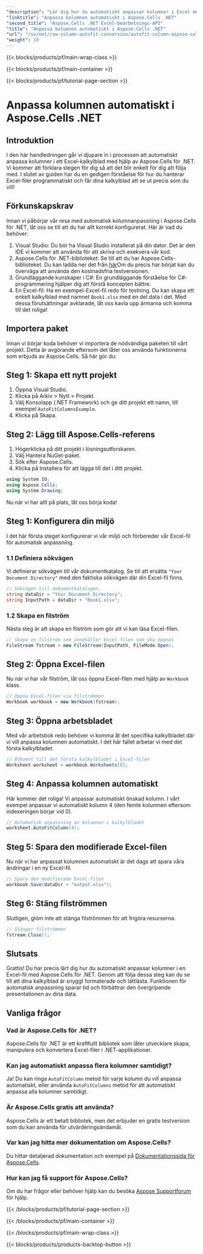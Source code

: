 ```yaml
---
"description": "Lär dig hur du automatiskt anpassar kolumner i Excel med Aspose.Cells för .NET. Steg-för-steg-guide för att förbättra din kalkylbladspresentation."
"linktitle": "Anpassa kolumnen automatiskt i Aspose.Cells .NET"
"second_title": "Aspose.Cells .NET Excel-bearbetnings-API"
"title": "Anpassa kolumnen automatiskt i Aspose.Cells .NET"
"url": "/sv/net/row-column-autofit-conversion/autofit-column-aspose-cells/"
"weight": 10
---
```


{{< blocks/products/pf/main-wrap-class >}}

{{< blocks/products/pf/main-container >}}

{{< blocks/products/pf/tutorial-page-section >}}

# Anpassa kolumnen automatiskt i Aspose.Cells .NET

## Introduktion
I den här handledningen går vi djupare in i processen att automatiskt anpassa kolumner i ett Excel-kalkylblad med hjälp av Aspose.Cells för .NET. Vi kommer att förklara stegen för dig så att det blir enkelt för dig att följa med. I slutet av guiden har du en gedigen förståelse för hur du hanterar Excel-filer programmatiskt och får dina kalkylblad att se ut precis som du vill!
## Förkunskapskrav
Innan vi påbörjar vår resa med automatisk kolumnanpassning i Aspose.Cells för .NET, låt oss se till att du har allt korrekt konfigurerat. Här är vad du behöver:
1. Visual Studio: Du bör ha Visual Studio installerat på din dator. Det är den IDE vi kommer att använda för att skriva och exekvera vår kod.
2. Aspose.Cells för .NET-biblioteket: Se till att du har Aspose.Cells-biblioteket. Du kan ladda ner det från [här](https://releases.aspose.com/cells/net/)Om du precis har börjat kan du överväga att använda den kostnadsfria testversionen.
3. Grundläggande kunskaper i C#: En grundläggande förståelse för C#-programmering hjälper dig att förstå koncepten bättre.
4. En Excel-fil: Ha en exempel-Excel-fil redo för testning. Du kan skapa ett enkelt kalkylblad med namnet `Book1.xlsx` med en del data i det.
Med dessa förutsättningar avklarade, låt oss kavla upp ärmarna och komma till det roliga!
## Importera paket
Innan vi börjar koda behöver vi importera de nödvändiga paketen till vårt projekt. Detta är avgörande eftersom det låter oss använda funktionerna som erbjuds av Aspose.Cells. Så här gör du:
## Steg 1: Skapa ett nytt projekt
1. Öppna Visual Studio.
2. Klicka på Arkiv > Nytt > Projekt.
3. Välj Konsolapp (.NET Framework) och ge ditt projekt ett namn, till exempel `AutoFitColumnsExample`.
4. Klicka på Skapa.
## Steg 2: Lägg till Aspose.Cells-referens
1. Högerklicka på ditt projekt i lösningsutforskaren.
2. Välj Hantera NuGet-paket.
3. Sök efter Aspose.Cells.
4. Klicka på Installera för att lägga till det i ditt projekt.
```csharp
using System.IO;
using Aspose.Cells;
using System.Drawing;
```
Nu när vi har allt på plats, låt oss börja koda!
## Steg 1: Konfigurera din miljö
I det här första steget konfigurerar vi vår miljö och förbereder vår Excel-fil för automatisk anpassning.
### 1.1 Definiera sökvägen
Vi definierar sökvägen till vår dokumentkatalog. Se till att ersätta `"Your Document Directory"` med den faktiska sökvägen där din Excel-fil finns.
```csharp
// Sökvägen till dokumentkatalogen.
string dataDir = "Your Document Directory";
string InputPath = dataDir + "Book1.xlsx";
```
### 1.2 Skapa en filström
Nästa steg är att skapa en filström som gör att vi kan läsa Excel-filen.
```csharp
// Skapa en filström som innehåller Excel-filen som ska öppnas
FileStream fstream = new FileStream(InputPath, FileMode.Open);
```
## Steg 2: Öppna Excel-filen
Nu när vi har vår filström, låt oss öppna Excel-filen med hjälp av `Workbook` klass.
```csharp
// Öppna Excel-filen via filströmmen
Workbook workbook = new Workbook(fstream);
```
## Steg 3: Öppna arbetsbladet
Med vår arbetsbok redo behöver vi komma åt det specifika kalkylbladet där vi vill anpassa kolumnen automatiskt. I det här fallet arbetar vi med det första kalkylbladet.
```csharp
// Åtkomst till det första kalkylbladet i Excel-filen
Worksheet worksheet = workbook.Worksheets[0];
```
## Steg 4: Anpassa kolumnen automatiskt
Här kommer det roliga! Vi anpassar automatiskt önskad kolumn. I vårt exempel anpassar vi automatiskt kolumn 4 (den femte kolumnen eftersom indexeringen börjar vid 0).
```csharp
// Automatisk anpassning av kolumnen i kalkylbladet
worksheet.AutoFitColumn(4);
```
## Steg 5: Spara den modifierade Excel-filen
Nu när vi har anpassat kolumnen automatiskt är det dags att spara våra ändringar i en ny Excel-fil.
```csharp
// Spara den modifierade Excel-filen
workbook.Save(dataDir + "output.xlsx");
```
## Steg 6: Stäng filströmmen
Slutligen, glöm inte att stänga filströmmen för att frigöra resurserna.
```csharp
// Stänger filströmmen
fstream.Close();
```
## Slutsats
Grattis! Du har precis lärt dig hur du automatiskt anpassar kolumner i en Excel-fil med Aspose.Cells för .NET. Genom att följa dessa steg kan du se till att dina kalkylblad är snyggt formaterade och lättlästa. Funktionen för automatisk anpassning sparar tid och förbättrar den övergripande presentationen av dina data.
## Vanliga frågor
### Vad är Aspose.Cells för .NET?  
Aspose.Cells för .NET är ett kraftfullt bibliotek som låter utvecklare skapa, manipulera och konvertera Excel-filer i .NET-applikationer.
### Kan jag automatiskt anpassa flera kolumner samtidigt?  
Ja! Du kan ringa `AutoFitColumn` metod för varje kolumn du vill anpassa automatiskt, eller använda `AutoFitColumns` metod för att automatiskt anpassa alla kolumner samtidigt.
### Är Aspose.Cells gratis att använda?  
Aspose.Cells är ett betalt bibliotek, men det erbjuder en gratis testversion som du kan använda för utvärderingsändamål.
### Var kan jag hitta mer dokumentation om Aspose.Cells?  
Du hittar detaljerad dokumentation och exempel på [Dokumentationssida för Aspose.Cells](https://reference.aspose.com/cells/net/).
### Hur kan jag få support för Aspose.Cells?  
Om du har frågor eller behöver hjälp kan du besöka [Aspose Supportforum](https://forum.aspose.com/c/cells/9) för hjälp.

{{< /blocks/products/pf/tutorial-page-section >}}

{{< /blocks/products/pf/main-container >}}

{{< /blocks/products/pf/main-wrap-class >}}

{{< blocks/products/products-backtop-button >}}